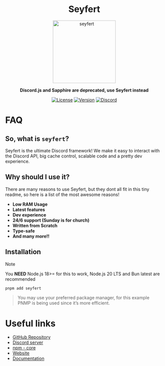 <div align='center'>

  # **Seyfert**

  <img src="./assets/icon.png" alt="seyfert" width="200px" />

  **Discord.js and Sapphire are deprecated, use Seyfert instead**

  [![License](https://img.shields.io/npm/l/seyfert?style=flat-square&logo=apache&color=white)](https://github.com/tiramisulabs/seyfert/blob/main/LICENSE)
  [![Version](https://img.shields.io/npm/v/seyfert?color=%23ff0000&logo=npm&style=flat-square)](https://www.npmjs.com/package/seyfert)
  [![Discord](https://img.shields.io/discord/1003825077969764412?color=%23406da2&label=support&logo=discord&style=flat-square)](https://discord.com/invite/XNw2RZFzaP)

</div>

# FAQ
## So, what is `seyfert`?
Seyfert is the ultimate Discord framework! We make it easy to interact with the Discord API, big cache control, scalable code and a pretty dev experience.

## Why should I use it?
There are many reasons to use Seyfert, but they dont all fit in this tiny readme, so here is a list of the most awesome reasons!

- **Low RAM Usage**
- **Latest features**
- **Dev experience**
- **24/6 support (Sunday is for church)**
- **Written from Scratch**
- **Type-safe**
- **And many more!!**


## Installation
> [!NOTE]
> You **NEED** Node.js 18>= for this to work, Node.js 20 LTS and Bun latest are recommended
```sh
pnpm add seyfert
```

> You may use your preferred package manager, for this example PNMP is being used since it’s more efficient.

# Useful links

- [GitHub Repository](https://github.com/tiramisulabs/seyfert)
- [Discord server](https://discord.com/invite/XNw2RZFzaP)
- [npm - core](https://www.npmjs.com/package/seyfert)
- [Website](https://seyfert.dev)
- [Documentation](https://docs.seyfert.dev)
